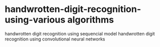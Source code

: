 # handwrotten-digit-recognition-using-various algorithms
 handwrotten digit recognition using sequencial model
 handwrotten digit recognition using convolutional neural networks


